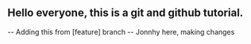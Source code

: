 ## Hello everyone, this is a git and github tutorial. 

-- Adding this from [feature]  branch
-- Jonnhy here, making changes